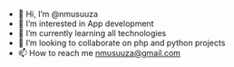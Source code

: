 - 👋 Hi, I’m @nmusuuza
- 👀 I’m interested in App development
- 🌱 I’m currently learning all technologies 
- 💞️ I’m looking to collaborate on php and python projects 
- 📫 How to reach me nmusuuza@gmail.com

<!---
nmusuuza/nmusuuza is a ✨ special ✨ repository because its `README.md` (this file) appears on your GitHub profile.
You can click the Preview link to take a look at your changes.
--->
